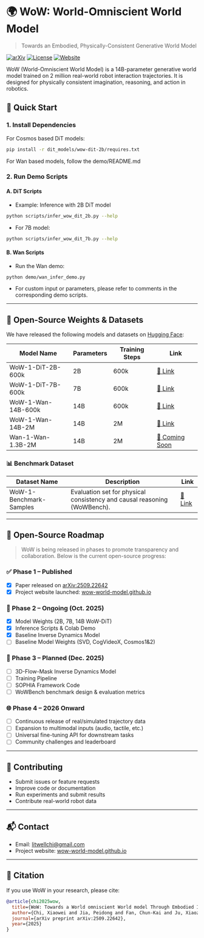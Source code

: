 # 🌍 WoW: World-Omniscient World Model

> Towards an Embodied, Physically-Consistent Generative World Model

[![arXiv](https://img.shields.io/badge/arXiv-2509.22642v1-b31b1b.svg)](https://arxiv.org/abs/2509.22642)
[![License](https://img.shields.io/badge/license-Apache--2.0-blue.svg)](LICENSE)
[![Website](https://img.shields.io/badge/demo-wow--world--model.github.io-green.svg)](https://wow-world-model.github.io)

WoW (World-Omniscient World Model) is a 14B-parameter generative world model trained on 2 million real-world robot interaction trajectories. It is designed for physically consistent imagination, reasoning, and action in robotics.

## 🧰 Quick Start

### 1. Install Dependencies

For Cosmos based DiT models:

```bash
pip install -r dit_models/wow-dit-2b/requires.txt
```

For Wan based models, follow the demo/README.md

### 2. Run Demo Scripts

#### A. DiT Scripts

- Example: Inference with 2B DiT model

```bash
python scripts/infer_wow_dit_2b.py --help
```

- For 7B model:

```bash
python scripts/infer_wow_dit_7b.py --help
```

#### B. Wan Scripts

- Run the Wan demo:

```bash
python demo/wan_infer_demo.py 
```

- For custom input or parameters, please refer to comments in the corresponding demo scripts.

---

## 🧠 Open-Source Weights & Datasets

We have released the following models and datasets on [Hugging Face](https://huggingface.co/WoW-world-model):

| Model Name | Parameters | Training Steps | Link | 
|------------|------------|----------------|------|
| WoW-1-DiT-2B-600k | 2B | 600k | [🔗 Link](https://huggingface.co/WoW-world-model/WoW-1-DiT-2B-600k) |
| WoW-1-DiT-7B-600k | 7B | 600k | [🔗 Link](https://huggingface.co/WoW-world-model/WoW-1-DiT-7B-600k) |
| WoW-1-Wan-14B-600k | 14B | 600k | [🔗 Link](https://huggingface.co/WoW-world-model/WoW-1-Wan-14B-600k) |
| WoW-1-Wan-14B-2M | 14B | 2M | [🔗 Link](https://huggingface.co/WoW-world-model/WoW-1-Wan-14B-2M) |
| Wan-1-Wan-1.3B-2M | 14B | 2M | [🔗 Coming Soon](https://huggingface.co/WoW-world-model/Wan-1-Wan-14B-600k) |

### 📊 Benchmark Dataset

| Dataset Name | Description | Link |
|--------------|-------------|------|
| WoW-1-Benchmark-Samples | Evaluation set for physical consistency and causal reasoning (WoWBench). | [📄 Link](https://huggingface.co/datasets/WoW-world-model/WoW-1-Benchmark-Samples) |

---

## 🚀 Open-Source Roadmap

> WoW is being released in phases to promote transparency and collaboration. Below is the current open-source progress:

### ✅ Phase 1 – Published
- [x] Paper released on [arXiv:2509.22642](https://arxiv.org/abs/2509.22642)
- [x] Project website launched: [wow-world-model.github.io](https://wow-world-model.github.io)

### 🚧 Phase 2 – Ongoing (Oct. 2025)
- [x] Model Weights (2B, 7B, 14B WoW-DiT)
- [x] Inference Scripts & Colab Demo
- [x] Baseline Inverse Dynamics Model
- [ ] Baseline Model Weights (SVD, CogVideoX, Cosmos1&2)

### 🚀 Phase 3 – Planned (Dec. 2025)
- [ ] 3D-Flow-Mask Inverse Dynamics Model
- [ ] Training Pipeline
- [ ] SOPHIA Framework Code
- [ ] WoWBench benchmark design & evaluation metrics

### 🌐 Phase 4 – 2026 Onward
- [ ] Continuous release of real/simulated trajectory data
- [ ] Expansion to multimodal inputs (audio, tactile, etc.)
- [ ] Universal fine-tuning API for downstream tasks
- [ ] Community challenges and leaderboard

---

## 🤝 Contributing
- Submit issues or feature requests
- Improve code or documentation
- Run experiments and submit results
- Contribute real-world robot data

---

## 📬 Contact
- Email: litwellchi@gmail.com
- Project website: [wow-world-model.github.io](https://wow-world-model.github.io)

---

## 📖 Citation

If you use WoW in your research, please cite:

```bibtex
@article{chi2025wow,
  title={WoW: Towards a World omniscient World model Through Embodied Interaction},
  author={Chi, Xiaowei and Jia, Peidong and Fan, Chun-Kai and Ju, Xiaozhu and Mi, Weishi and Qin, Zhiyuan and Zhang, Kevin  and Tian, Wanxin and Ge, Kuangzhi and Li, Hao and others},
  journal={arXiv preprint arXiv:2509.22642},
  year={2025}
}
```
